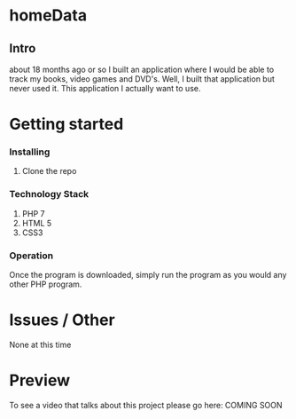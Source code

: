 # homeData
## Intro

about 18 months ago or so I built an application where I would be able to track
my books, video games and DVD's. Well, I built that application but never used it.
This application I actually want to use.


# Getting started
### Installing

1. Clone the repo


### Technology Stack

1. PHP 7
2. HTML 5
3. CSS3

### Operation

Once the program is downloaded, simply run the program as you would any other PHP program.

# Issues / Other

None at this time 

# Preview

To see a video that talks about this project please go here: COMING SOON
